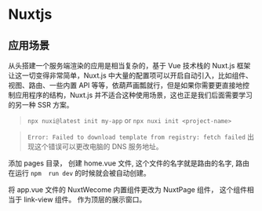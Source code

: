 # Nuxtjs

## 应用场景

从头搭建一个服务端渲染的应用是相当复杂的，基于 Vue 技术栈的 Nuxt.js 框架让这一切变得非常简单，Nuxt.js 中大量的配置项可以开启自动引入，比如组件、视图、路由、一些内置 APl 等等，依葫芦画瓢就行，但是如果你需要更直接地控制应用程序的结构，Nuxt.js 并不适合这种使用场景，这也正是我们后面需要学习的另一种 SSR 方案。

> `npx nuxi@latest init my-app` or `npx nuxi init <project-name>`

> `Error: Failed to download template from registry: fetch failed` 出现这个错误可以更改电脑的 DNS 服务地址。

添加 pages 目录， 创建 home.vue 文件, 这个文件的名字就是路由的名字, 路由在运行 `npm  run dev` 的时候就会被自动创建。

将 app.vue 文件的 NuxtWecome 内置组件更改为 NuxtPage 组件， 这个组件相当于 link-view 组件。 作为顶层的展示窗口。
